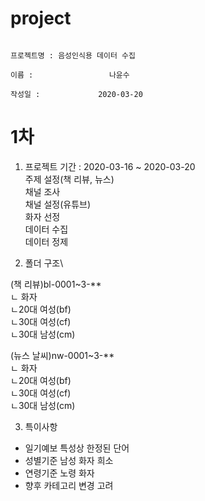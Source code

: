 # project

                                                                                 프로젝트명 : 음성인식용 데이터 수집
                                                                                       이름 :                 나윤수
                                                                                     작성일 :             2020-03-20
                                                                                                                                
1차
==========================================
1. 프로젝트 기간 : 2020-03-16 ~ 2020-03-20\
주제 설정(책 리뷰, 뉴스)\
채널 조사\
채널 설정(유튜브)\
화자 선정\
데이터 수집\
데이터 정제

2. 폴더 구조\

(책 리뷰)bl-0001~3-**\
      ㄴ 화자\
           ㄴ20대 여성(bf)\
           ㄴ30대 여성(cf)\
           ㄴ30대 남성(cm)
           
(뉴스 날씨)nw-0001~3-**\
      ㄴ 화자\
           ㄴ20대 여성(bf)\
           ㄴ30대 여성(cf)\
           ㄴ30대 남성(cm)

3. 특이사항
 * 일기예보 특성상 한정된 단어
 * 성별기준 남성 화자 희소
 * 연령기준 노령 화자
 * 향후 카테고리 변경 고려


